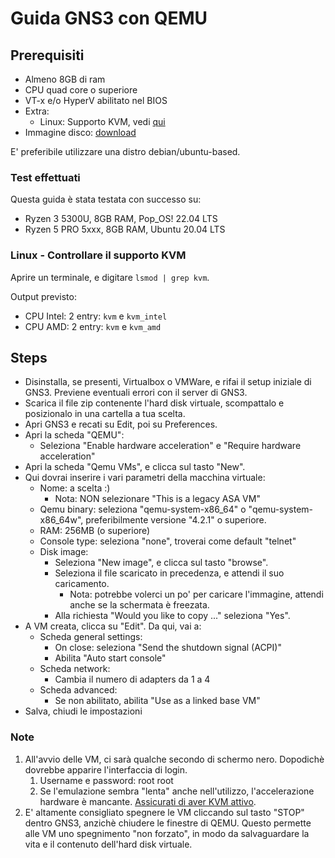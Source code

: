 # Guida GNS3 con QEMU

## Prerequisiti

- Almeno 8GB di ram
- CPU quad core o superiore
- VT-x e/o HyperV abilitato nel BIOS
- Extra:
  - Linux: Supporto KVM, vedi [qui](#linux-controllare-il-supporto-kvm)
- Immagine disco: [download](https://drive.google.com/file/d/1zKst_6AwIc05s1g2XU0e5RGS6YLz12dE/view?usp=drivesdk)

E' preferibile utilizzare una distro debian/ubuntu-based.

### Test effettuati

Questa guida è stata testata con successo su:

- Ryzen 3 5300U, 8GB RAM, Pop_OS! 22.04 LTS
- Ryzen 5 PRO 5xxx, 8GB RAM, Ubuntu 20.04 LTS

### Linux - Controllare il supporto KVM

Aprire un terminale, e digitare `lsmod | grep kvm`.

Output previsto:

- CPU Intel: 2 entry: `kvm` e `kvm_intel`
- CPU AMD: 2 entry: `kvm` e `kvm_amd`

## Steps

- Disinstalla, se presenti, Virtualbox o VMWare, e rifai il setup iniziale di GNS3. Previene eventuali errori con il server di GNS3.
- Scarica il file zip contenente l'hard disk virtuale, scompattalo e posizionalo in una cartella a tua scelta.
- Apri GNS3 e recati su Edit, poi su Preferences.
- Apri la scheda "QEMU":
  - Seleziona "Enable hardware acceleration" e "Require hardware acceleration"
- Apri la scheda "Qemu VMs", e clicca sul tasto "New".
- Qui dovrai inserire i vari parametri della macchina virtuale:
  - Nome: a scelta :)
    - Nota: NON selezionare "This is a legacy ASA VM"
  - Qemu binary: seleziona "qemu-system-x86_64" o "qemu-system-x86_64w", preferibilmente versione "4.2.1" o superiore.
  - RAM: 256MB (o superiore)
  - Console type: seleziona "none", troverai come default "telnet"
  - Disk image:
    - Seleziona "New image", e clicca sul tasto "browse".
    - Seleziona il file scaricato in precedenza, e attendi il suo caricamento.
      - Nota: potrebbe volerci un po' per caricare l'immagine, attendi anche se la schermata è freezata.
    - Alla richiesta "Would you like to copy ..." seleziona "Yes".
- A VM creata, clicca su "Edit". Da qui, vai a:
  - Scheda general settings:
    - On close: seleziona "Send the shutdown signal (ACPI)"
    - Abilita "Auto start console"
  - Scheda network:
    - Cambia il numero di adapters da 1 a 4
  - Scheda advanced:
    - Se non abilitato, abilita "Use as a linked base VM"
- Salva, chiudi le impostazioni

### Note

1. All'avvio delle VM, ci sarà qualche secondo di schermo nero. Dopodichè dovrebbe apparire l'interfaccia di login.
   1. Username e password: root root
   2. Se l'emulazione sembra "lenta" anche nell'utilizzo, l'accelerazione hardware è mancante. [Assicurati di aver KVM attivo](#linux-controllare-il-supporto-kvm).
2. E' altamente consigliato spegnere le VM cliccando sul tasto "STOP" dentro GNS3, anzichè chiudere le finestre di QEMU. Questo permette alle VM uno spegnimento "non forzato", in modo da salvaguardare la vita e il contenuto dell'hard disk virtuale.
